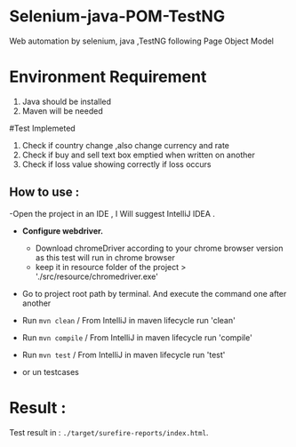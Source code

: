 # Selenium-java-POM-TestNG
Web automation by selenium, java ,TestNG following Page Object Model
# Environment Requirement #
1. Java should be installed 
2. Maven will be needed

#Test Implemeted
1. Check if country change ,also change currency and rate 
2. Check if buy and sell text box emptied when written on another
3. Check if loss value showing correctly if loss occurs
## How to use : ##	
-Open the project in an IDE , I Will suggest IntelliJ IDEA .
- <b>Configure webdriver.</b>
    - Download chromeDriver according to your chrome browser version as this test will run in chrome browser
    - keep it in resource folder of the project > './src/resource/chromedriver.exe'

- Go to project root path by terminal. And execute the command one after another 
- Run `mvn clean` / From IntelliJ in maven lifecycle run 'clean' 
- Run `mvn compile` / From IntelliJ in maven lifecycle run 'compile'
- Run `mvn test` / From IntelliJ in maven lifecycle run 'test'
-  or un testcases

# Result : #
Test result in :  `./target/surefire-reports/index.html`.
